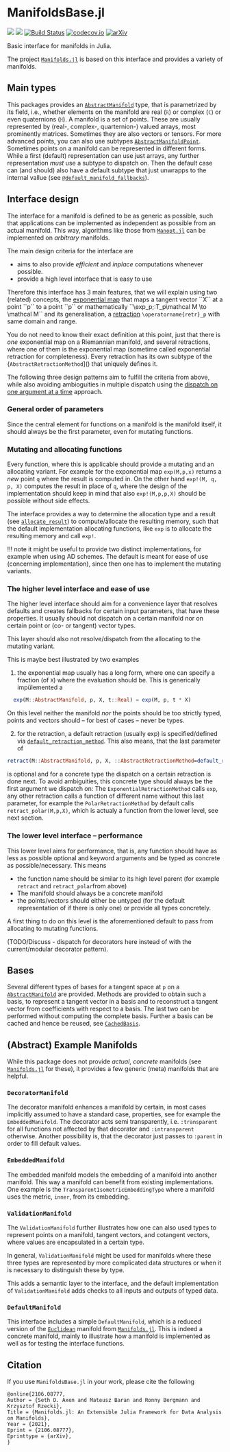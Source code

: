 # ManifoldsBase.jl
[![](https://img.shields.io/badge/docs-stable-blue.svg)](https://juliamanifolds.github.io/Manifolds.jl/stable/interface.html)
[![](https://img.shields.io/badge/docs-dev-blue.svg)](https://juliamanifolds.github.io/Manifolds.jl/latest/interface.html)
[![Build Status](https://travis-ci.org/JuliaManifolds/ManifoldsBase.jl.svg?branch=master)](https://travis-ci.org/JuliaManifolds/ManifoldsBase.jl/)
[![codecov.io](http://codecov.io/github/JuliaManifolds/ManifoldsBase.jl/coverage.svg?branch=master)](https://codecov.io/gh/JuliaManifolds/ManifoldsBase.jl/)
[![arXiv](https://img.shields.io/badge/arXiv%20CS.MS-2106.08777-blue.svg)](https://arxiv.org/abs/2106.08777)

Basic interface for manifolds in Julia.

The project [`Manifolds.jl`](https://github.com/JuliaManifolds/Manifolds.jl)
is based on this interface and provides a variety of manifolds.

## Main types

This packages provides an  [`AbstractManifold`](https://juliamanifolds.github.io/Manifolds.jl/stable/interface.html#ManifoldsBase.AbstractManifold) type, that is parametrized by its field, i.e., whether elements on the manifold are real (`ℝ`) or complex (`ℂ`) or even quaternions (`ℍ`).
A manifold is a set of points. These are usually represented by (real-, complex-, quarternion-) valued arrays, most prominently matrices.
Sometimes they are also vectors or tensors.
For more advanced points, you can also use subtypes [`AbstractManifoldPoint`](https://juliamanifolds.github.io/Manifolds.jl/latest/interface.html#ManifoldsBase.AbstractManifoldPoint).
Sometimes points on a manifold can be represented in different forms.
While a first (default) representation can use just arrays, any further representation _must_ use a subtype to dispatch on. Then the default case can (and should) also have a default subtype that just unwrapps to the internal vallue (see [`@default_manifold_fallbacks`]()).

## Interface design

The interface for a manifold is defined to be as generic as possible, such that applications can be implemented as independent as possible from an actual manifold.
This way, algorithms like those from [`Manopt.jl`](https://manoptjl.org) can be implemented on _arbitrary_ manifolds.

The main design criteria for the interface are

* aims to also provide _efficient_ and _inplace_ computations whenever possible.
* provide a high level interface that is easy to use

Therefore this interface has 3 main features, that we will explain using two (related)
concepts, the [exponential map](https://en.wikipedia.org/wiki/Exponential_map_(Riemannian_geometry)) that maps a tangent vector ``X`` at a point ``p`` to a point ``p`` or mathematically ``\exp_p;:T_p\mathcal M \to \mathcal M`` and its generalisation, a [retraction]() ``\operatorname{retr}_p`` with same domain and range.

You do not need to know their exact definition at this point, just that there is _one_ exponential map on a Riemannian manifold, and several retractions, where one of them is the exponential map (sometime called exponential retraction for completeness). Every retraction has its own subtype of the {`AbstractRetractionMethod`]() that uniquely defines it.

The following three design patterns aim to fulfill the criteria from above, while
also avoiding ambioguities in multiple dispatch using the [dispatch on one argument at a time](https://docs.julialang.org/en/v1/manual/methods/#Dispatch-on-one-argument-at-a-time) approach.

### General order of parameters

Since the central element for functions on a manifold is the manifold itself, it should always be the first parameter, even for mutating functions.

### Mutating and allocating functions

Every function, where this is applicable should provide a mutating and an allocating variant.
For example for the exponential map `exp(M,p,x)` returns a _new_ point `q` where the result is computed in.
On the other hand `exp!(M, q, p, X)` computes the result in place of `q`, where the design of the implementation
should keep in mind that also `exp!(M,p,p,X)` should be possible without side effects.

The interface provides a way to determine the allocation type and a result (see [`allocate_result`]()) to compute/allocate
the resulting memory, such that the default implementation allocating functions, like `exp` is to allocate the resulting memory and call `exp!`.

!!! note
   it might be useful to provide two distinct implementations, for example when using AD schemes.
   The default is meant for ease of use (concerning implementation), since then one has to implement the mutating variants.

### The higher level interface and ease of use

The higher level interface should aim for a convenience layer that resolves defaults and
creates fallbacks for certain input parameters, that have these properties.
It usually should not dispatch on a certain manifold nor on certain point or (co- or tangent) vector types.

This layer should also not resolve/dispatch from the allocating to the mutating variant.

This is maybe best illustrated by two examples

1. the exponential map usually has a long form, where one can specify a fraction (of `X`) where the evaluation should be. This is generically impülemented a

  ```julia
    exp(M::AbstractManifold, p, X, t::Real) = exp(M, p, t * X)
  ```

  On this level neither the manifold _nor_ the points should be too strictly typed, points and vectors should – for best of cases – never be types.

2. for the retraction, a default retraction (usually exp) is specified/defined via [`default_retraction_method`]().
  This also means, that the last parameter of

  ```julia
  retract(M::AbstractManifold, p, X, ::AbstractRetractionMethod=default_retraction_method(M))
  ```

  is optional and for a concrete type the dispatch on a certain retraction is done next.
  To avoid ambiguities, this concrete type should always be the first argument we dispatch on:
  The `ExponentialRetractionMethod` calls `exp`, any other retraction calls a function of different name without this last parameter,
  for example the `PolarRetractionMethod` by default calls `retract_polar(M,p,X)`, which is actualy a function from the lower level, see next section.

### The lower level interface – performance

This lower level aims for performance, that is, any function should have as less as possible optional and keyword arguments
and be typed as concrete as possible/necessary. This means

* the function name should be similar to its high level parent (for example `retract` and `retract_polar`from above)
* The manifold should always be a concrete manifold
* the points/vectors should either be untyped (for the default representation of if there is only one) or provide all types concretely.

A first thing to do on this level is the aforementioned default to pass from allocating to mutating functions.

(TODO/Discuss - dispatch for decorators here instead of with the current/modular decorator pattern).

## Bases

Several different types of bases for a tangent space at `p` on a [`AbstractManifold`](https://juliamanifolds.github.io/Manifolds.jl/stable/interface.html#ManifoldsBase.AbstractManifold) are provided.
Methods are provided to obtain such a basis, to represent a tangent vector in a basis and to reconstruct a tangent vector from coefficients with respect to a basis.
The last two can be performed without computing the complete basis.
Further a basis can be cached and hence be reused, see [`CachedBasis`](https://juliamanifolds.github.io/Manifolds.jl/stable/interface.html#ManifoldsBase.CachedBasis).

## (Abstract) Example Manifolds

While this package does not provide _actual_, _concrete_ manifolds (see [`Manifolds.jl`](https://github.com/JuliaManifolds/Manifolds.jl) for these),
it provides a few generic (meta) manifolds that are helpful.

### `DecoratorManifold`

The decorator manifold enhances a manifold by certain, in most cases implicitly
assumed to have a standard case, properties, see for example the `EmbeddedManifold`.
The decorator acts semi transparently, i.e. `:transparent` for all functions not affected by that
decorator and `:intransparent` otherwise. Another possibility is, that the decorator just
passes to `:parent` in order to fill default values.

### `EmbeddedManifold`

The embedded manifold models the embedding of a manifold into another manifold.
This way a manifold can benefit from existing implementations.
One example is the `TransparentIsometricEmbeddingType` where a manifold uses the metric,
`inner`, from its embedding.

### `ValidationManifold`

The `ValidationManifold` further illustrates how one can also used types to
represent points on a manifold, tangent vectors, and cotangent vectors,
where values are encapsulated in a certain type.

In general, `ValidationManifold` might be used for manifolds where these three types are represented
by more complicated data structures or when it is necessary to distinguish these
by type.

This adds a semantic layer to the interface, and the default implementation of
`ValidationManifold` adds checks to all inputs and outputs of typed data.

### `DefaultManifold`

This interface includes a simple `DefaultManifold`, which is a reduced version
of the [`Euclidean`](https://juliamanifolds.github.io/Manifolds.jl/stable/manifolds/euclidean.html)
manifold from [`Manifolds.jl`](https://github.com/JuliaManifolds/Manifolds.jl).
This is indeed a concrete manifold, mainly to illustrate how a manifold is implemented
as well as for testing the interface functions.

## Citation

If you use `ManifoldsBase.jl` in your work, please cite the following

```biblatex
@online{2106.08777,
Author = {Seth D. Axen and Mateusz Baran and Ronny Bergmann and Krzysztof Rzecki},
Title = {Manifolds.jl: An Extensible Julia Framework for Data Analysis on Manifolds},
Year = {2021},
Eprint = {2106.08777},
Eprinttype = {arXiv},
}
```
